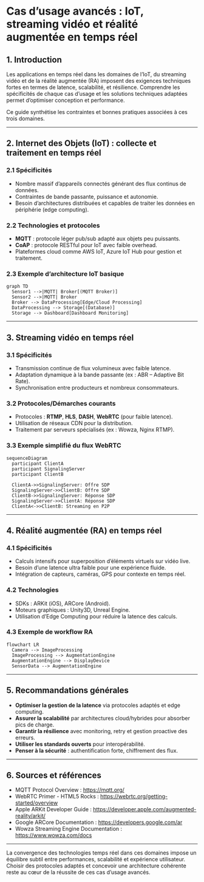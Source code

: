 # Cas d’usage avancés : IoT, streaming vidéo et réalité augmentée en temps réel

## 1. Introduction

Les applications en temps réel dans les domaines de l’IoT, du streaming vidéo et de la réalité augmentée (RA) imposent des exigences techniques fortes en termes de latence, scalabilité, et résilience. Comprendre les spécificités de chaque cas d’usage et les solutions techniques adaptées permet d’optimiser conception et performance.

Ce guide synthétise les contraintes et bonnes pratiques associées à ces trois domaines.

---

## 2. Internet des Objets (IoT) : collecte et traitement en temps réel

### 2.1 Spécificités

- Nombre massif d’appareils connectés générant des flux continus de données.
- Contraintes de bande passante, puissance et autonomie.
- Besoin d’architectures distribuées et capables de traiter les données en périphérie (edge computing).

### 2.2 Technologies et protocoles

- **MQTT** : protocole léger pub/sub adapté aux objets peu puissants.
- **CoAP** : protocole RESTful pour IoT avec faible overhead.
- Plateformes cloud comme AWS IoT, Azure IoT Hub pour gestion et traitement.

### 2.3 Exemple d’architecture IoT basique

```mermaid
graph TD
  Sensor1 -->|MQTT| Broker[(MQTT Broker)]
  Sensor2 -->|MQTT| Broker
  Broker --> DataProcessing[Edge/Cloud Processing]
  DataProcessing --> Storage[(Database)]
  Storage --> Dashboard[Dashboard Monitoring]
```

---

## 3. Streaming vidéo en temps réel

### 3.1 Spécificités

- Transmission continue de flux volumineux avec faible latence.
- Adaptation dynamique à la bande passante (ex : ABR – Adaptive Bit Rate).
- Synchronisation entre producteurs et nombreux consommateurs.

### 3.2 Protocoles/Démarches courants

- Protocoles : **RTMP**, **HLS**, **DASH**, **WebRTC** (pour faible latence).
- Utilisation de réseaux CDN pour la distribution.
- Traitement par serveurs spécialisés (ex : Wowza, Nginx RTMP).

### 3.3 Exemple simplifié du flux WebRTC

```mermaid
sequenceDiagram
  participant ClientA
  participant SignalingServer
  participant ClientB

  ClientA->>SignalingServer: Offre SDP
  SignalingServer->>ClientB: Offre SDP
  ClientB->>SignalingServer: Réponse SDP
  SignalingServer->>ClientA: Réponse SDP
  ClientA<->>ClientB: Streaming en P2P
```

---

## 4. Réalité augmentée (RA) en temps réel

### 4.1 Spécificités

- Calculs intensifs pour superposition d’éléments virtuels sur vidéo live.
- Besoin d’une latence ultra faible pour une expérience fluide.
- Intégration de capteurs, caméras, GPS pour contexte en temps réel.

### 4.2 Technologies

- SDKs : ARKit (iOS), ARCore (Android).
- Moteurs graphiques : Unity3D, Unreal Engine.
- Utilisation d’Edge Computing pour réduire la latence des calculs.

### 4.3 Exemple de workflow RA

```mermaid
flowchart LR
  Camera --> ImageProcessing
  ImageProcessing --> AugmentationEngine
  AugmentationEngine --> DisplayDevice
  SensorData --> AugmentationEngine
```

---

## 5. Recommandations générales

- **Optimiser la gestion de la latence** via protocoles adaptés et edge computing.
- **Assurer la scalabilité** par architectures cloud/hybrides pour absorber pics de charge.
- **Garantir la résilience** avec monitoring, retry et gestion proactive des erreurs.
- **Utiliser les standards ouverts** pour interopérabilité.
- **Penser à la sécurité** : authentification forte, chiffrement des flux.

---

## 6. Sources et références

- MQTT Protocol Overview : https://mqtt.org/  
- WebRTC Primer - HTML5 Rocks : https://webrtc.org/getting-started/overview  
- Apple ARKit Developer Guide : https://developer.apple.com/augmented-reality/arkit/  
- Google ARCore Documentation : https://developers.google.com/ar  
- Wowza Streaming Engine Documentation : https://www.wowza.com/docs  

---

La convergence des technologies temps réel dans ces domaines impose un équilibre subtil entre performances, scalabilité et expérience utilisateur. Choisir des protocoles adaptés et concevoir une architecture cohérente reste au cœur de la réussite de ces cas d’usage avancés.